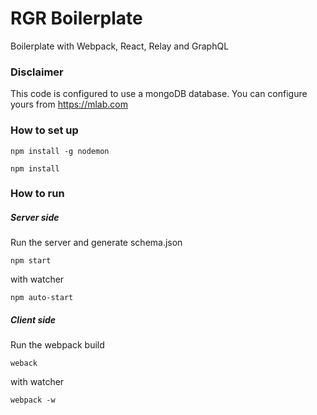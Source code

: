 # RGR Boilerplate

Boilerplate with Webpack, React, Relay and GraphQL

### Disclaimer

This code is configured to use a mongoDB database. You can configure yours from https://mlab.com

### How to set up

```
npm install -g nodemon
```

```
npm install
```

### How to run

##### Server side

Run the server and generate schema.json

```
npm start
```

with watcher

```
npm auto-start
```

##### Client side

Run the webpack build

```
weback
```

with watcher

```
webpack -w
```
